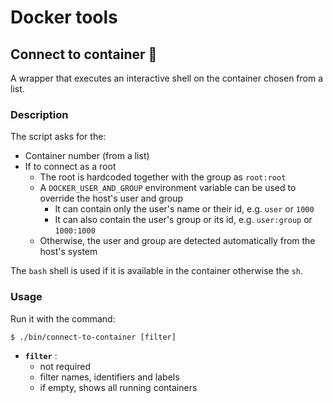 # Docker tools


## Connect to container 🤝

  A wrapper that executes an interactive shell on the container chosen from a list.

### Description

  The script asks for the:

  - Container number (from a list)
  - If to connect as a root
    - The root is hardcoded together with the group as `root:root` 
    - A `DOCKER_USER_AND_GROUP` environment variable can be used to override the host's user and group
      - It can contain only the user's name or their id, e.g. `user` or `1000`
      - It can also contain the user's group or its id, e.g. `user:group` or `1000:1000`
    - Otherwise, the user and group are detected automatically from the host's system

  The `bash` shell is used if it is available in the container otherwise the `sh`.

### Usage

  Run it with the command:

    $ ./bin/connect-to-container [filter]

- **`filter`** :  
  - not required
  - filter names, identifiers and labels  
  - if empty, shows all running containers
